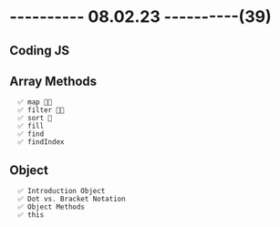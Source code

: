 # ---------- 08.02.23 ----------(39)

## Coding JS

## Array Methods

      ✅ map 👍🏻
      ✅ filter 👍🏻
      ✅ sort 🎁
      ✅ fill
      ✅ find
      ✅ findIndex

## Object

      ✅ Introduction Object
      ✅ Dot vs. Bracket Notation
      ✅ Object Methods
      ✅ this
